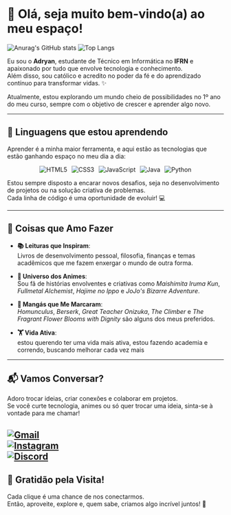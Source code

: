 # 👋 **Olá, seja muito bem-vindo(a) ao meu espaço!** 

  <img src="https://github-readme-stats.vercel.app/api?username=antonny17adryan&theme=midnight-purple&show_icons=true&card_width=400" alt="Anurag's GitHub stats" />
  <img src="https://github-readme-stats.vercel.app/api/top-langs/?username=antonny17adryan&theme=midnight-purple&layout=compact&card_width=400" alt="Top Langs" />


Eu sou o **Adryan**, estudante de Técnico em Informática no **IFRN** e apaixonado por tudo que envolve tecnologia e conhecimento.  
Além disso, sou católico e acredito no poder da fé e do aprendizado contínuo para transformar vidas. ✨  

Atualmente, estou explorando um mundo cheio de possibilidades no 1º ano do meu curso, sempre com o objetivo de crescer e aprender algo novo.  

---

## 🌱 **Linguagens que estou aprendendo**  
Aprender é a minha maior ferramenta, e aqui estão as tecnologias que estão ganhando espaço no meu dia a dia:  

<div style="display: flex; justify-content: center; gap: 10px; flex-wrap: wrap;">
  <img alt="HTML5" src="https://img.shields.io/badge/HTML5-E34F26?style=for-the-badge&logo=html5&logoColor=white" />
  <img alt="CSS3" src="https://img.shields.io/badge/CSS3-1572B6?style=for-the-badge&logo=css3&logoColor=white" />
  <img alt="JavaScript" src="https://img.shields.io/badge/JavaScript-F7DF1E?style=for-the-badge&logo=javascript&logoColor=black" />
  <img alt="Java" src="https://img.shields.io/badge/Java-ED8B00?style=for-the-badge&logo=openjdk&logoColor=white" />
  <img alt="Python" src="https://img.shields.io/badge/Python-3776AB?style=for-the-badge&logo=python&logoColor=white" />
</div>  

Estou sempre disposto a encarar novos desafios, seja no desenvolvimento de projetos ou na solução criativa de problemas.  
Cada linha de código é uma oportunidade de evoluir! 💻  

---

## 🎯 **Coisas que Amo Fazer**  

- **📚 Leituras que Inspiram**:  
  Livros de desenvolvimento pessoal, filosofia, finanças e temas acadêmicos que me fazem enxergar o mundo de outra forma.  

- **🎥 Universo dos Animes**:  
  Sou fã de histórias envolventes e criativas como *Maishimita Iruma Kun*, *Fullmetal Alchemist*, *Hajime no Ippo* e *JoJo's Bizarre Adventure*.  

- **📖 Mangás que Me Marcaram**:  
  *Homunculus*, *Berserk*, *Great Teacher Onizuka*, *The Climber* e *The Fragrant Flower Blooms with Dignity* são alguns dos meus preferidos.  

- **🏋️ Vida Ativa**:  
 estou querendo ter uma vida mais ativa, estou fazendo academia e correndo, buscando melhorar cada vez mais
---

## 📬 **Vamos Conversar?**  
Adoro trocar ideias, criar conexões e colaborar em projetos.  
Se você curte tecnologia, animes ou só quer trocar uma ideia, sinta-se à vontade para me chamar!  

[![Gmail](https://img.shields.io/badge/Gmail-D14836?style=for-the-badge&logo=gmail&logoColor=white)](mailto:adryan.andrade.dev@gmail.com)  
[![Instagram](https://img.shields.io/badge/Instagram-E4405F?style=for-the-badge&logo=instagram&logoColor=white)](https://instagram.com/adryan17dev)  
[![Discord](https://img.shields.io/badge/Discord-7289DA?style=for-the-badge&logo=discord&logoColor=white)](https://discord.com/channels/@adryan17dev)
---

## 🌟 **Gratidão pela Visita!**  
Cada clique é uma chance de nos conectarmos.  
Então, aproveite, explore e, quem sabe, criamos algo incrível juntos! 🙌  

